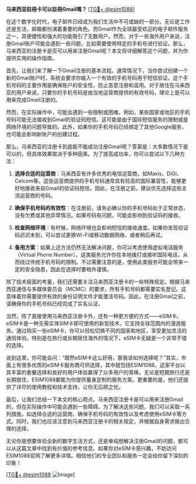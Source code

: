 **马来西亚註冊卡可以註冊Gmail嗎？** [[TG💪+ @esim1088](https://t.me/s/esim1088)]

在这个数字化时代，电子邮件已经成为我们生活中不可或缺的一部分。无论是工作还是生活，邮箱都扮演着重要的角色。而Gmail作为全球最受欢迎的电子邮件服务之一，其便捷性和强大的功能吸引了无数用户。然而，对于一些海外用户来说，注册Gmail账户可能会遇到一些问题，比如需要使用特定的手机号进行验证。那么，马来西亚的注册卡是否可以用来注册Gmail呢？本文将详细解答这个问题，并为你提供实用的操作指南。

首先，让我们来了解一下Gmail注册的基本流程。通常情况下，当你尝试创建一个新的Gmail账户时，系统会要求你输入一个有效的手机号码用于短信验证。这个手机号码的主要作用是确保账户的安全性，防止恶意注册和滥用。对于居住在马来西亚的用户来说，只要你的手机号码是由当地运营商提供的有效号码，理论上是可以用来完成Gmail注册的。

然而，在实际操作中，可能会遇到一些限制或困难。例如，某些国家或地区的手机号码可能无法接收到Gmail的验证码短信。这可能是由于国际短信服务的限制或是网络环境的问题导致的。此外，如果你的手机号码已经绑定了其他Google服务，也可能会影响新账户的创建过程。

那么，马来西亚的注册卡到底能不能成功注册Gmail呢？答案是：大多数情况下是可以的，但具体效果取决于多种因素。为了提高成功率，你可以尝试以下几种方法：

1. **选择合适的运营商**：马来西亚有许多优秀的电信运营商，如Maxis、DiGi、Celcom等。这些运营商提供的手机号码通常具有较高的国际兼容性，能够更好地接收来自Gmail的验证码短信。因此，在注册之前，建议优先选择这些主流运营商的号码。

2. **确保手机号码的有效性**：在注册前，请务必确认你的手机号码处于正常状态，没有欠费或其他异常情况。如果号码有问题，可能会影响到验证码的接收。

3. **检查网络环境**：有时候，网络环境也会影响短信的接收速度。如果你发现验证码迟迟未到，可以尝试更换Wi-Fi或移动数据网络，或者稍后再试。

4. **备用方案**：如果上述方法仍然无法解决问题，你可以考虑使用虚拟电话服务（Virtual Phone Number）。这类服务允许你在本地拨打或接听国际电话，从而绕过传统手机号码的限制。不过需要注意的是，使用此类服务可能会带来一定的安全隐患，因此在选择时要格外谨慎。

除了技术层面的考量，我们还需要关注马来西亚注册卡的一些特殊规定。根据马来西亚通信与多媒体委员会（MCMC）的要求，所有手机号码都需要实名登记。这意味着你需要提供有效的身份证明文件才能激活号码。因此，在注册Gmail之前，请确保你的手机号码已经完成了实名认证。

当然，除了直接使用马来西亚注册卡外，还有一种更方便的方式——eSIM卡。eSIM卡是一种无需实体SIM卡即可使用的新型技术，它支持全球范围内的漫游服务。通过购买一张eSIM卡，你可以轻松切换不同的国家和地区，享受更加灵活的通信体验。特别是在旅行或长期居住海外的情况下，eSIM卡无疑是一个非常不错的选择。

说到这里，你可能会问：“既然eSIM卡这么好用，那我该如何选择呢？”其实，市面上有很多优质的eSIM卡服务商可供选择，其中就包括ESIM1088。这家平台以其丰富的套餐选择和良好的用户体验赢得了众多用户的青睐。无论是短期旅行还是长期居住，ESIM1088都能为你提供量身定制的服务方案。更重要的是，他们还提供了详尽的使用教程和技术支持，让你无后顾之忧。

最后，让我们总结一下本文的核心观点。马来西亚注册卡是可以用来注册Gmail的，但在实际操作中可能会遇到一些障碍。为了解决这些问题，我们可以采取一系列措施，如选择合适的运营商、确保手机号码的有效性以及考虑使用eSIM卡等方式。同时，我们也应该注意到马来西亚注册卡的相关规定，并根据自身需求做出合理的选择。

无论你是想要体验全新的数字生活方式，还是单纯想解决注册Gmail的问题，都可以从这篇文章中找到有价值的参考信息。如果你对eSIM卡感兴趣，不妨访问ESIM1088官网了解更多详情。相信他们的专业团队和服务一定会给你留下深刻的印象！

[[TG💪+ @esim1088](https://t.me/s/esim1088) ![Image](https://i.postimg.cc/4NQfJmqS/Snipaste-2025-05-13-00-14-12.png)]